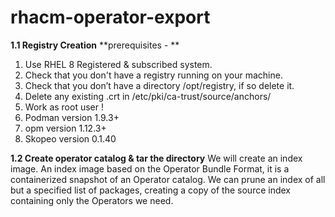 # rhacm-operator-export

**1.1 Registry Creation**
**prerequisites - **

1. Use RHEL 8 Registered & subscribed system.
2. Check that you don't have a registry running on your machine.
3. Check that you don’t have a directory /opt/registry, if so delete it.
4. Delete any existing .crt in /etc/pki/ca-trust/source/anchors/
5. Work as root user !
6. Podman version 1.9.3+
7. opm version 1.12.3+
8. Skopeo version 0.1.40


**1.2 Create operator catalog & tar the directory**
We will create an index image. An index image based on the Operator Bundle Format, it is a containerized snapshot of an Operator catalog. We can prune an index of all but a specified list of packages, creating a copy of the source index containing only the Operators we need.


